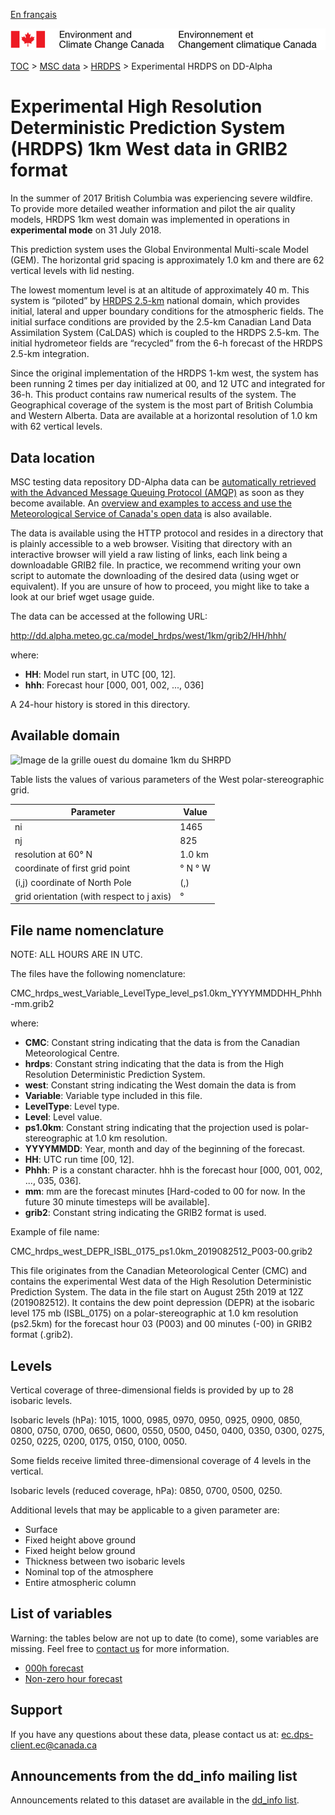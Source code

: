 [En français](readme_hrdps-datamart-alpha_fr.md)

![ECCC logo](../../img_eccc-logo.png)

[TOC](../../readme_en.md) > [MSC data](../readme_en.md) > [HRDPS](readme_hrdps_en.md) > Experimental HRDPS on DD-Alpha 

# Experimental High Resolution Deterministic Prediction System (HRDPS) 1km West data in GRIB2 format

In the summer of 2017 British Columbia was experiencing severe wildfire.  To provide more detailed weather information and pilot the air quality models, HRDPS 1km west domain was implemented in operations in **experimental mode** on 31 July 2018. 

This prediction system uses the Global Environmental Multi-scale Model (GEM). The horizontal grid spacing is approximately 1.0 km and there are 62 vertical levels with lid nesting. 

The lowest momentum level is at an altitude of approximately 40 m. This system is “piloted” by [HRDPS 2.5-km](readme_hrdps_en.md) national domain, which provides initial, lateral and upper boundary conditions for the atmospheric fields.  The initial surface conditions are provided by the 2.5-km Canadian Land Data Assimilation System (CaLDAS) which is coupled to the HRDPS 2.5-km. The initial hydrometeor fields are “recycled” from the 6-h forecast of the HRDPS 2.5-km integration. 

Since the original implementation of the HRDPS 1-km west, the system has been running 2 times per day initialized at 00, and 12 UTC and integrated for 36-h. This product contains raw numerical results of the system. The Geographical coverage of the system is the most part of British Columbia and Western Alberta. Data are available at a horizontal resolution of 1.0 km with 62 vertical levels.

## Data location

MSC testing data repository DD-Alpha data can be [automatically retrieved with the Advanced Message Queuing Protocol (AMQP)](../../msc-datamart/amqp_en.md) as soon as they become available. An [overview and examples to access and use the Meteorological Service of Canada's open data](../../usage/readme_en.md) is also available.

The data is available using the HTTP protocol and resides in a directory that is plainly accessible to a web browser. Visiting that directory with an interactive browser will yield a raw listing of links, each link being a downloadable GRIB2 file. In practice, we recommend writing your own script to automate the downloading of the desired data (using wget or equivalent). If you are unsure of how to proceed, you might like to take a look at our brief wget usage guide.

The data can be accessed at the following URL:

http://dd.alpha.meteo.gc.ca/model_hrdps/west/1km/grib2/HH/hhh/

where:

* __HH__: Model run start, in UTC [00, 12].
* __hhh__: Forecast hour [000, 001, 002, ..., 036]

A 24-hour history is stored in this directory.

## Available domain

![Image de la grille ouest du domaine 1km du SHRPD](https://collaboration.cmc.ec.gc.ca/cmc/cmos/public_doc/msc-data/nwp_hrdps/grille_hrdps1km_west.png)

Table lists the values of various parameters of the West polar-stereographic grid.

| Parameter | Value |
| ------ | ------ |
| ni | 1465 |
| nj | 825 | 
| resolution at 60° N | 1.0 km |
| coordinate of first grid point | ° N  ° W |
| (i,j) coordinate of North Pole | (,) |
| grid orientation (with respect to j axis) | ° |

## File name nomenclature 

NOTE: ALL HOURS ARE IN UTC.

The files have the following nomenclature:

CMC_hrdps_west_Variable_LevelType_level_ps1.0km_YYYYMMDDHH_Phhh-mm.grib2 

where:

* __CMC__: Constant string indicating that the data is from the Canadian Meteorological Centre.
* __hrdps__: Constant string indicating that the data is from the High Resolution Deterministic Prediction System.
* __west__: Constant string indicating the West domain the data is from
* __Variable__: Variable type included in this file.
* __LevelType__: Level type.
* __Level__: Level value.
* __ps1.0km__: Constant string indicating that the projection used is polar-stereographic at 1.0 km resolution.
* __YYYYMMDD__: Year, month and day of the beginning of the forecast.
* __HH__: UTC run time [00, 12].
* __Phhh__: P is a constant character. hhh is the forecast hour [000, 001, 002, ..., 035, 036].
* __mm__: mm are the forecast minutes [Hard-coded to 00 for now. In the future 30 minute timesteps will be available].
* __grib2__: Constant string indicating the GRIB2 format is used.

Example of file name:

CMC_hrdps_west_DEPR_ISBL_0175_ps1.0km_2019082512_P003-00.grib2

This file originates from the Canadian Meteorological Center (CMC) and contains the experimental West data of the High Resolution Deterministic Prediction System. The data in the file start on August 25th 2019 at 12Z (2019082512). It contains the dew point depression (DEPR) at the isobaric level 175 mb (ISBL_0175) on a polar-stereographic at 1.0 km resolution (ps2.5km) for the forecast hour 03 (P003) and 00 minutes (-00) in GRIB2 format (.grib2).

## Levels

Vertical coverage of three-dimensional fields is provided by up to 28 isobaric levels.

Isobaric levels (hPa): 1015, 1000, 0985, 0970, 0950, 0925, 0900, 0850, 0800, 0750, 0700, 0650, 0600, 0550, 0500, 0450, 0400, 0350, 0300, 0275, 0250, 0225, 0200, 0175, 0150, 0100, 0050.

Some fields receive limited three-dimensional coverage of 4 levels in the vertical.

Isobaric levels (reduced coverage, hPa): 0850, 0700, 0500, 0250.

Additional levels that may be applicable to a given parameter are:

* Surface
* Fixed height above ground
* Fixed height below ground
* Thickness between two isobaric levels
* Nominal top of the atmosphere
* Entire atmospheric column

## List of variables

Warning: the tables below are not up to date (to come), some variables are missing. Feel free to [contact us](mailto:ec.dps-client.ec@canada.ca) for more information.

* [000h forecast](https://weather.gc.ca/grib/HRDPS_HR/HRDPS_nat_ps2p5km_P000_deterministic_e.html)
* [Non-zero hour forecast](https://weather.gc.ca/grib/HRDPS_HR/HRDPS_ps2p5km_PNONZERO_deterministic_e.html)

## Support

If you have any questions about these data, please contact us at: ec.dps-client.ec@canada.ca

## Announcements from the dd_info mailing list 

Announcements related to this dataset are available in the [dd_info list](https://lists.ec.gc.ca/cgi-bin/mailman/listinfo/dd_info).

